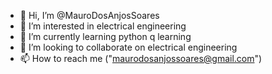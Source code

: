 - 👋 Hi, I’m @MauroDosAnjosSoares
- 👀 I’m interested in electrical engineering
- 🌱 I’m currently learning python q learning
- 💞️ I’m looking to collaborate on electrical engineering
- 📫 How to reach me ("maurodosanjossoares@gmail.com")

<!---
MauroDosAnjosSoares/MauroDosAnjosSoares is a ✨ special ✨ repository because its `README.md` (this file) appears on your GitHub profile.
You can click the Preview link to take a look at your changes.
--->
